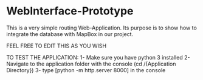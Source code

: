 # WebInterface-Prototype

This is a very simple routing Web-Application. Its purpose is to show how to integrate the database with MapBox in our project.

FEEL FREE TO EDIT THIS AS YOU WISH



TO TEST THE APPLICATION:
1- Make sure you have python 3 installed
2- Navigate to the application folder with the console (cd /{Application Directory})
3- type [python -m http.server 8000] in the console
